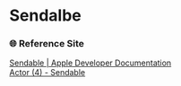 # Sendalbe


### 🌐 Reference Site
[Sendable | Apple Developer Documentation](https://developer.apple.com/documentation/swift/sendable)   
[Actor (4) - Sendable](https://zeddios.tistory.com/1305)